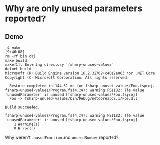 Why are only unused parameters reported?
========================================


Demo
----
```
 $ make                                                                                                                            [9:46:08]
rm -rf bin obj
make build
make[1]: Entering directory 'fsharp-unused-values'
dotnet build
Microsoft (R) Build Engine version 16.2.32702+c4012a063 for .NET Core
Copyright (C) Microsoft Corporation. All rights reserved.

  Restore completed in 144.31 ms for fsharp-unused-values/Foo.fsproj.
fsharp-unused-values/Program.fs(4,24): warning FS1182: The value 'unusedParameter' is unused [fsharp-unused-values/Foo.fsproj]
  Foo -> fsharp-unused-values/bin/Debug/netcoreapp2.1/Foo.dll

Build succeeded.

fsharp-unused-values/Program.fs(4,24): warning FS1182: The value 'unusedParameter' is unused [fsharp-unused-values/Foo.fsproj]
    1 Warning(s)
    0 Error(s)

```

Why weren't `unusedFunction` and `unusedNumber` reported?

